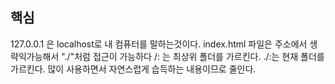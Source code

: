 ## 핵심
127.0.0.1 은 localhost로 내 컴퓨터를 말하는것이다.
index.html 파일은 주소에서 생략익가능해서 "./"처럼 접근이 가능하다
/: 는 최상위 폴더를 가르킨다.
./:는 현재 폴더를 가르킨다.
많이 사용하면서 자연스럽게 습득하는 내용이므로 줄인다.